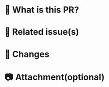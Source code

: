 # :eyes: What is this PR?

# :pushpin: Related issue(s)

# :pencil: Changes

# :camera: Attachment(optional)
